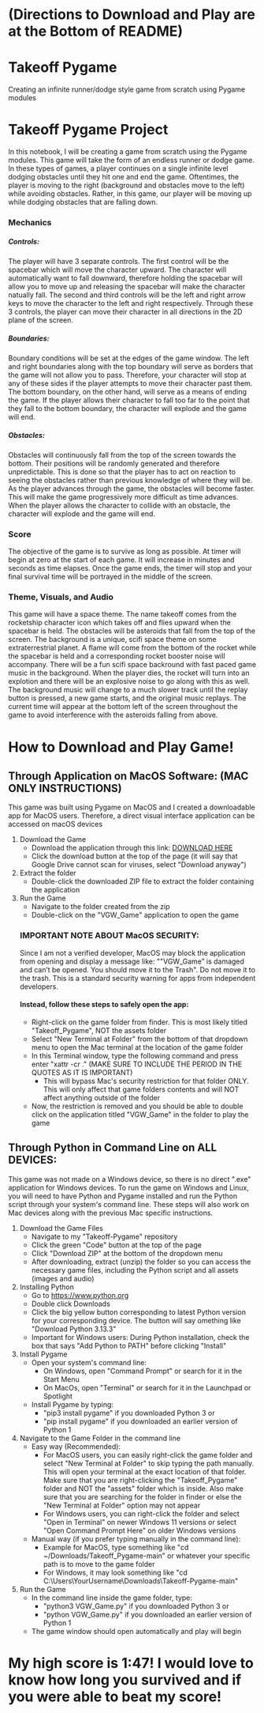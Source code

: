 # (Directions to Download and Play are at the Bottom of README)

# Takeoff Pygame 
 Creating an infinite runner/dodge style game from scratch using Pygame modules
 
# Takeoff Pygame Project

In this notebook, I will be creating a game from scratch using the Pygame modules. This game will take the form of an endless runner or dodge game. In these types of games, a player continues on a single infinite level dodging obstacles until they hit one and end the game. Oftentimes, the player is moving to the right (background and obstacles move to the left) while avoiding obstacles. Rather, in this game, our player will be moving up while dodging obstacles that are falling down. 

### Mechanics

##### Controls:
The player will have 3 separate controls. The first control will be the spacebar which will move the character upward. The character will automatically want to fall downward, therefore holding the spacebar will allow you to move up and releasing the spacebar will make the character natually fall. The second and third controls will be the left and right arrow keys to move the character to the left and right respectively. Through these 3 controls, the player can move their character in all directions in the 2D plane of the screen.

##### Boundaries:
Boundary conditions will be set at the edges of the game window. The left and right boundaries along with the top boundary will serve as borders that the game will not allow you to pass. Therefore, your character will stop at any of these sides if the player attempts to move their character past them. The bottom boundary, on the other hand, will serve as a means of ending the game. If the player allows their character to fall too far to the point that they fall to the bottom boundary, the character will explode and the game will end.

##### Obstacles:
Obstacles will continuously fall from the top of the screen towards the bottom. Their positions will be randomly generated and therefore unpredictable. This is done so that the player has to act on reaction to seeing the obstacles rather than previous knowledge of where they will be. As the player advances through the game, the obstacles will become faster. This will make the game progressively more difficult as time advances. When the player allows the character to collide with an obstacle, the character will explode and the game will end.

### Score
The objective of the game is to survive as long as possible. At timer will begin at zero at the start of each game. It will increase in minutes and seconds as time elapses. Once the game ends, the timer will stop and your final survival time will be portrayed in the middle of the screen.

### Theme, Visuals, and Audio
This game will have a space theme. The name takeoff comes from the rocketship character icon which takes off and flies upward when the spacebar is held. The obstacles will be asteroids that fall from the top of the screen. The background is a unique, scifi space theme on some extraterrestrial planet. A flame will come from the bottom of the rocket while the spacebar is held and a corresponding rocket booster noise will accompany. There will be a fun scifi space backround with fast paced game music in the background. When the player dies, the rocket will turn into an explotion and there will be an explosive noise to go along with this as well. The background music will change to a much slower track until the replay button is pressed, a new game starts, and the original music replays. The current time will appear at the bottom left of the screen throughout the game to avoid interference with the asteroids falling from above.

# How to Download and Play Game!

## Through Application on MacOS Software: (MAC ONLY INSTRUCTIONS)
This game was built using Pygame on MacOS and I created a downloadable app for MacOS users. Therefore, a direct visual interface application can be accessed on macOS devices
1. Download the Game
   * Download the application through this link: [DOWNLOAD HERE](https://drive.google.com/file/d/1XYVzbiBctyBcgi5mgo3z2qUt3NxfWsv6/view?usp=drive_link)
   * Click the download button at the top of the page (it will say that Google Drive cannot scan for viruses, select "Download anyway")
2. Extract the folder
   * Double-click the downloaded ZIP file to extract the folder containing the application
3. Run the Game
   * Navigate to the folder created from the zip
   * Double-click on the "VGW_Game" application to open the game
   ### IMPORTANT NOTE ABOUT MacOS SECURITY:
   Since I am not a verified developer, MacOS may block the application from opening and display a message like: ""VGW_Game” is damaged 
   and can’t be opened. You should move it to the Trash". Do not move it to the trash. This is a standard security warning for apps from independent developers.
   #### Instead, follow these steps to safely open the app:
   * Right-click on the game folder from finder. This is most likely titled "Takeoff_Pygame", NOT the assets folder
   * Select "New Terminal at Folder" from the bottom of that dropdown menu to open the Mac terminal at the location of the game folder
   * In this Terminal window, type the following command and press enter "xattr -cr ." (MAKE SURE TO INCLUDE THE PERIOD IN THE QUOTES AS IT IS IMPORTANT)
     - This will bypass Mac's security restriction for that folder ONLY. This will only affect that game folders contents and will NOT affect anything outside 
     of the folder
   * Now, the restriction is removed and you should be able to double click on the application titled "VGW_Game" in the folder to play the game

## Through Python in Command Line on ALL DEVICES:
This game was not made on a Windows device, so there is no direct ".exe" application for Windows devices. To run the game on Windows and Linux, you will need to have Python and Pygame installed and run the Python script through your system's command line. These steps will also work on Mac devices along with the previous Mac specific instructions.
1. Download the Game Files
   * Navigate to my "Takeoff-Pygame" repository
   * Click the green "Code" button at the top of the page
   * Click "Download ZIP" at the bottom of the dropdown menu
   * After downloading, extract (unzip) the folder so you can access the necessary game files, including the Python script and all assets (images and audio)
2. Installing Python
   * Go to https://www.python.org
   * Double click Downloads
   * Click the big yellow button corresponding to latest Python version for your corresponding device. The button will say omething like "Download Python 3.13.3"
   * Important for Windows users:
     During Python installation, check the box that says "Add Python to PATH" before clicking "Install"
3. Install Pygame
   * Open your system's command line:
     - On Windows, open "Command Prompt" or search for it in the Start Menu
     - On MacOs, open "Terminal" or search for it in the Launchpad or Spotlight
   * Install Pygame by typing:
     - "pip3 install pygame" if you downloaded Python 3 or
     - "pip install pygame" if you downloaded an earlier version of Python 1
4. Navigate to the Game Folder in the command line
   * Easy way (Recommended):
     - For MacOS users, you can easily right-click the game folder and select "New Terminal at Folder" to skip typing the path manually. This will open your terminal at the exact 
       location of that folder. Make sure that you are right-clicking the "Takeoff_Pygame" folder and NOT the "assets" folder which is inside. Also make sure that you are searching for
       the folder in finder or else the "New Terminal at Folder" option may not appear
     - For Windows users, you can right-click the folder and select "Open in Terminal" on newer Windows 11 versions or select "Open Command Prompt Here" on older Windows versions
   * Manual way (if you prefer typing manually in the command line):
     - Example for MacOS, type something like "cd ~/Downloads/Takeoff_Pygame-main" or whatever your specific path is to move to the game folder 
     - For Windows, it may look something like "cd C:\Users\YourUsername\Downloads\Takeoff-Pygame-main"
5. Run the Game
   * In the command line inside the game folder, type:
     - "python3 VGW_Game.py" if you downloaded Python 3 or
     - "python VGW_Game.py" if you downloaded an earlier version of Python 1
   * The game window should open automatically and play will begin


# My high score is 1:47! I would love to know how long you survived and if you were able to beat my score!

